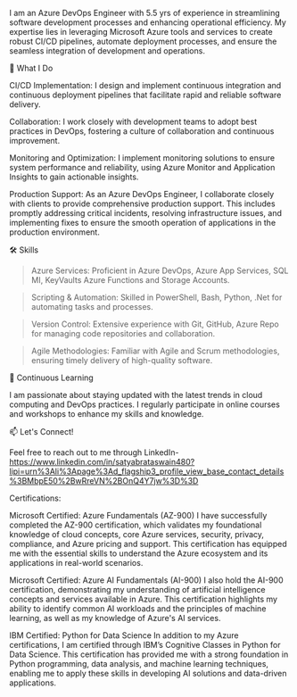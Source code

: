 I am an Azure DevOps Engineer with 5.5 yrs of experience in streamlining software development processes and enhancing operational efficiency. My expertise lies in leveraging 
Microsoft Azure tools and services to create robust CI/CD pipelines, automate deployment processes, and ensure the seamless integration of development and operations.

🚀 What I Do

CI/CD Implementation: 
I design and implement continuous integration and continuous deployment pipelines that facilitate rapid and reliable software delivery.

Collaboration: 
I work closely with development teams to adopt best practices in DevOps, fostering a culture of collaboration and continuous improvement.

Monitoring and Optimization: 
I implement monitoring solutions to ensure system performance and reliability, using Azure Monitor and Application Insights to gain actionable insights.

Production Support:
As an Azure DevOps Engineer, I collaborate closely with clients to provide comprehensive production support. This includes promptly addressing critical incidents, resolving 
infrastructure issues, and implementing fixes to ensure the smooth operation of applications in the production environment.

🛠 Skills

>Azure Services: Proficient in Azure DevOps, Azure App Services, SQL MI, KeyVaults Azure Functions and Storage Accounts.

>Scripting & Automation: Skilled in PowerShell, Bash, Python, .Net for automating tasks and processes.

>Version Control: Extensive experience with Git, GitHub, Azure Repo for managing code repositories and collaboration.

>Agile Methodologies: Familiar with Agile and Scrum methodologies, ensuring timely delivery of high-quality software.

🌱 Continuous Learning

I am passionate about staying updated with the latest trends in cloud computing and DevOps practices. I regularly participate in online courses and workshops to enhance my 
skills and knowledge.

📫 Let's Connect!

Feel free to reach out to me through LinkedIn- 
https://www.linkedin.com/in/satyabrataswain480?lipi=urn%3Ali%3Apage%3Ad_flagship3_profile_view_base_contact_details%3BMbpE50%2BwRreVN%2BOnQ4Y7jw%3D%3D

Certifications: 

Microsoft Certified: Azure Fundamentals (AZ-900)
I have successfully completed the AZ-900 certification, which validates my foundational knowledge of cloud concepts, core Azure services, security, privacy, compliance, and 
Azure pricing and support. This certification has equipped me with the essential skills to understand the Azure ecosystem and its applications in real-world scenarios.

Microsoft Certified: Azure AI Fundamentals (AI-900)
I also hold the AI-900 certification, demonstrating my understanding of artificial intelligence concepts and services available in Azure. This certification highlights my 
ability to identify common AI workloads and the principles of machine learning, as well as my knowledge of Azure's AI services.

IBM Certified: Python for Data Science
In addition to my Azure certifications, I am certified through IBM’s Cognitive Classes in Python for Data Science. This certification has provided me with a strong 
foundation in Python programming, data analysis, and machine learning techniques, enabling me to apply these skills in developing AI solutions and data-driven applications. 


